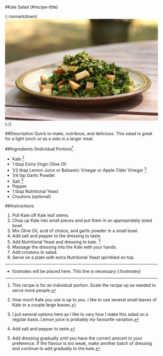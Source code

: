 #Kale Salad {#recipe-title}

<div markdown=1 class="image-and-text">

{::nomarkdown} 
<img src="images/recipe-images/kale-salad.JPG" class="image" alt="Kale Salad">
{:/}

<div markdown=1 class="text">

##Description
Quick to make, nutritious, and delicious. This salad is great for a light lunch or as a side in a larger meal.

##Ingredients (Individual Portion)[^1]
- Kale [^2]
- 1 tbsp Extra Virgin Olive Oil
- 1/2 tbsp Lemon Juice or Balsamic Vinegar or Apple Cider Vinegar [^3]
- 1/4 tsp Garlic Powder
- Salt [^4]
- Pepper
- 1 tbsp Nutritional Yeast
- Croutons (optional)

##Instructions
1. Pull Kale off Kale leaf stems.
2. Chop up Kale into small pieces and put them in an appropriately sized bowl.
3. Mix Olive Oil, acid of choice, and garlic powder in a small bowl.
4. Add salt and pepper to the dressing to taste.
5. Add Nutritional Yeast and dressing to kale. [^5]
6. Massage the dressing into the Kale with your hands. 
7. Add croutons to salad.
8. Serve on a plate with extra Nutritional Yeast sprinkled on top. 

***

[^1]: This recipe is for an individual portion. Scale the recipe up as needed to serve more people.

[^2]: How much Kale you use is up to you. I like to use several small leaves of Kale or a couple large leaves. 

[^3]: I put several options here as I like to vary how I make this salad on a regular basis. Lemon juice is probably my favourite variation. 

[^4]: Add salt and pepper to taste. 

[^5]: Add dressing gradually until you have the correct amount to your preference. If the flavour is too weak, make another batch of dressing and continue to add gradually to the kale. 

* footnotes will be placed here. This line is necessary
{:footnotes}


</div>

</div>